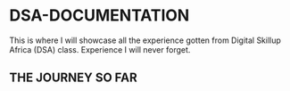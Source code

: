 # DSA-DOCUMENTATION
This is where I will showcase all the experience gotten from Digital Skillup Africa (DSA) class. Experience I will never forget.
## THE JOURNEY SO FAR
